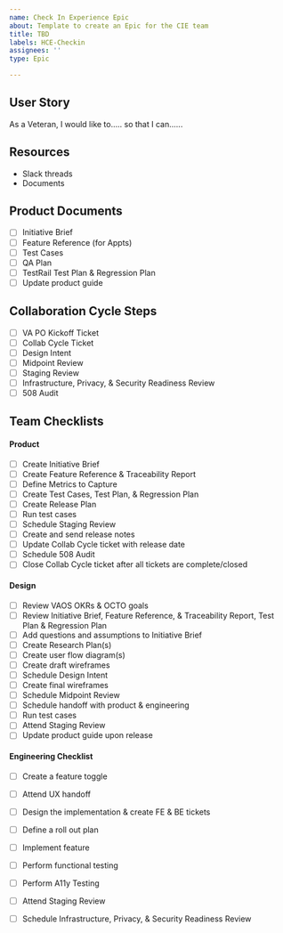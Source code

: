 ```yaml
---
name: Check In Experience Epic
about: Template to create an Epic for the CIE team
title: TBD
labels: HCE-Checkin
assignees: ''
type: Epic

---
```


## User Story
As a Veteran, I would like to..... so that I can......

## Resources
 - Slack threads
 - Documents

## Product Documents
- [ ] Initiative Brief
- [ ] Feature Reference (for Appts)
- [ ] Test Cases
- [ ] QA Plan
- [ ] TestRail Test Plan & Regression Plan
- [ ] Update product guide

## Collaboration Cycle Steps
- [ ] VA PO Kickoff Ticket
- [ ] Collab Cycle Ticket
- [ ] Design Intent
- [ ] Midpoint Review
- [ ] Staging Review
- [ ] Infrastructure, Privacy, & Security Readiness Review
- [ ] 508 Audit

## Team Checklists

#### Product
- [ ] Create Initiative Brief
- [ ] Create Feature Reference & Traceability Report
- [ ] Define Metrics to Capture
- [ ] Create Test Cases, Test Plan, & Regression Plan
- [ ] Create Release Plan
- [ ] Run test cases
- [ ] Schedule Staging Review
- [ ] Create and send release notes
- [ ] Update Collab Cycle ticket with release date
- [ ] Schedule 508 Audit
- [ ] Close Collab Cycle ticket after all tickets are complete/closed

#### Design
- [ ] Review VAOS OKRs & OCTO goals
- [ ] Review Initiative Brief, Feature Reference, & Traceability Report, Test Plan & Regression Plan
- [ ] Add questions and assumptions to Initiative Brief
- [ ] Create Research Plan(s)
- [ ] Create user flow diagram(s)
- [ ] Create draft wireframes 
- [ ] Schedule Design Intent
- [ ] Create final wireframes 
- [ ] Schedule Midpoint Review
- [ ] Schedule handoff with product & engineering
- [ ] Run test cases
- [ ] Attend Staging Review
- [ ] Update product guide upon release

#### Engineering Checklist 
- [ ] Create a feature toggle
- [ ] Attend UX handoff
- [ ] Design the implementation & create FE & BE tickets
- [ ] Define a roll out plan 
- [ ] Implement feature
- [ ] Perform functional testing
- [ ] Perform A11y Testing
- [ ] Attend Staging Review
- [ ] Schedule Infrastructure, Privacy, & Security Readiness Review

